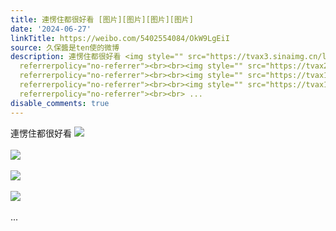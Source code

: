 ```yaml
---
title: 連愣住都很好看 [图片][图片][图片][图片]
date: '2024-06-27'
linkTitle: https://weibo.com/5402554084/OkW9LgEiI
source: 久保醬是ten使的微博
description: 連愣住都很好看 <img style="" src="https://tvax3.sinaimg.cn/large/005TCz76gy1hr3y4zkp5nj30u01a7diy.jpg"
  referrerpolicy="no-referrer"><br><br><img style="" src="https://tvax2.sinaimg.cn/large/005TCz76gy1hr3y50b3ppj30u01bxae4.jpg"
  referrerpolicy="no-referrer"><br><br><img style="" src="https://tvax1.sinaimg.cn/large/005TCz76gy1hr3y50w39hj30u0193n0w.jpg"
  referrerpolicy="no-referrer"><br><br><img style="" src="https://tvax1.sinaimg.cn/large/005TCz76gy1hr3y51ngmjj30u0179q6a.jpg"
  referrerpolicy="no-referrer"><br><br> ...
disable_comments: true
---
```

連愣住都很好看 <img style="" src="https://tvax3.sinaimg.cn/large/005TCz76gy1hr3y4zkp5nj30u01a7diy.jpg" referrerpolicy="no-referrer"><br><br><img style="" src="https://tvax2.sinaimg.cn/large/005TCz76gy1hr3y50b3ppj30u01bxae4.jpg" referrerpolicy="no-referrer"><br><br><img style="" src="https://tvax1.sinaimg.cn/large/005TCz76gy1hr3y50w39hj30u0193n0w.jpg" referrerpolicy="no-referrer"><br><br><img style="" src="https://tvax1.sinaimg.cn/large/005TCz76gy1hr3y51ngmjj30u0179q6a.jpg" referrerpolicy="no-referrer"><br><br> ...
